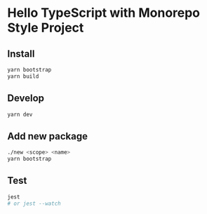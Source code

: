 # Hello TypeScript with Monorepo Style Project

## Install

```bash
yarn bootstrap
yarn build
```

## Develop

```bash
yarn dev
```

## Add new package

```bash
./new <scope> <name>
yarn bootstrap
```

## Test

```bash
jest
# or jest --watch
```
